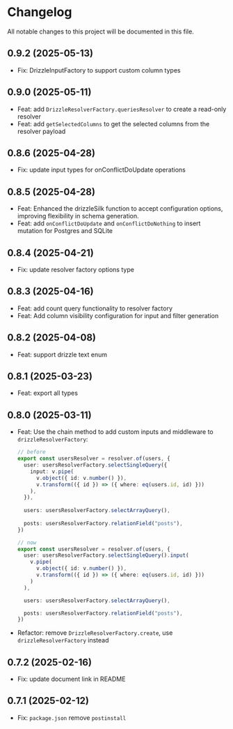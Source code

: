 # Changelog

All notable changes to this project will be documented in this file.

## 0.9.2 (2025-05-13)

- Fix: DrizzleInputFactory to support custom column types

## 0.9.0 (2025-05-11)

- Feat: add `DrizzleResolverFactory.queriesResolver` to create a read-only resolver
- Feat: add `getSelectedColumns` to get the selected columns from the resolver payload

## 0.8.6 (2025-04-28)

- Fix: update input types for onConflictDoUpdate operations

## 0.8.5 (2025-04-28)

- Feat: Enhanced the drizzleSilk function to accept configuration options, improving flexibility in schema generation.
- Feat: add `onConflictDoUpdate` and `onConflictDoNothing` to insert mutation for Postgres and SQLite

## 0.8.4 (2025-04-21)

- Fix: update resolver factory options type

## 0.8.3 (2025-04-16)

- Feat: add count query functionality to resolver factory
- Feat: Add column visibility configuration for input and filter generation

## 0.8.2 (2025-04-08)

- Feat: support drizzle text enum

## 0.8.1 (2025-03-23)

- Feat: export all types

## 0.8.0 (2025-03-11)

- Feat: Use the chain method to add custom inputs and middleware to `drizzleResolverFactory`:
  ```ts
  // before 
  export const usersResolver = resolver.of(users, {
    user: usersResolverFactory.selectSingleQuery({
      input: v.pipe( 
        v.object({ id: v.number() }), 
        v.transform(({ id }) => ({ where: eq(users.id, id) })) 
      ), 
    }), 
   
    users: usersResolverFactory.selectArrayQuery(),
   
    posts: usersResolverFactory.relationField("posts"),
  })
  
  // now
  export const usersResolver = resolver.of(users, {
    user: usersResolverFactory.selectSingleQuery().input(
      v.pipe(
        v.object({ id: v.number() }),
        v.transform(({ id }) => ({ where: eq(users.id, id) }))
      )
    ),

    users: usersResolverFactory.selectArrayQuery(),

    posts: usersResolverFactory.relationField("posts"),
  })
  ```
- Refactor: remove `DrizzleResolverFactory.create`, use `drizzleResolverFactory` instead

## 0.7.2 (2025-02-16)

- Fix: update document link in README

## 0.7.1 (2025-02-12)

- Fix: `package.json` remove `postinstall` 